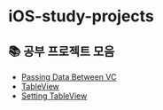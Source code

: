 # iOS-study-projects
## :books: 공부 프로젝트 모음
- [Passing Data Between VC](https://github.com/minseongkim97/iOS-study-projects/tree/Passing-Data-Between-VC)
- [TableView](https://github.com/minseongkim97/iOS-study-projects/tree/TableView)
- [Setting TableView](https://github.com/minseongkim97/iOS-study-projects/tree/Setting-TableView)

